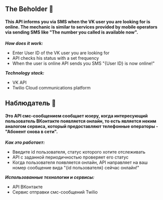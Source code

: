 ## The Beholder  :ghost:
 
#### This API informs you via SMS when the VK user you are looking for is online. The mechanic is similar to services provided by mobile operators via sending SMS like "The number you called is available now".

***How does it work:***
- Enter User ID of the VK user you are looking for
- API checks his status with a set frequency
- When the user is online API sends you SMS "{User ID} is now online!"

***Technology stack:***
- VK API
- Twilio Cloud communications platform 


## Наблюдатель  :ghost:

#### Это API смс-сообщением сообщает юзеру, когда интересующий пользователь ВКонтакте появляется онлайн, то есть является неким аналогом сервиса, который предоставляют телефонные операторы - "Абонент снова в сети".


***Как это работает:***
- Введите id пользователя, статус которого хотите отслеживать
- API c заданной периодичностью проверяет его статус
- Когда пользователя появляется онлайн, API направляет на ваш номер сообщение вида "{id пользователя} сейчас онлайн!"


***Использованные технологии и сервисы:***
- API ВКонтакте
- Сервис отправки смс-сообщений Twilio
